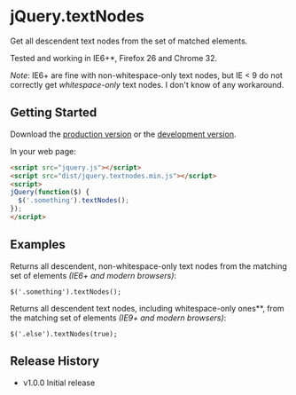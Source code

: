 # jQuery.textNodes

Get all descendent text nodes from the set of matched elements.

Tested and working in IE6+*, Firefox 26 and Chrome 32.

_Note_: IE6+ are fine with non-whitespace-only text nodes, but IE < 9 do not
correctly get _whitespace-only_ text nodes. I don't know of any workaround.

## Getting Started
Download the [production version][min] or the [development version][max].

[min]: https://raw.github.com/yougov/jquery.textnodes/master/dist/jquery.textnodes.min.js
[max]: https://raw.github.com/yougov/jquery.textnodes/master/dist/jquery.textnodes.js

In your web page:

```html
<script src="jquery.js"></script>
<script src="dist/jquery.textnodes.min.js"></script>
<script>
jQuery(function($) {
  $('.something').textNodes();
});
</script>
```

## Examples
Returns all descendent, non-whitespace-only text nodes from the matching
set of elements _(IE6+ and modern browsers)_:
```
$('.something').textNodes();
```

Returns all descendent text nodes, including whitespace-only ones**, from
the matching set of elements _(IE9+ and modern browsers)_:
```
$('.else').textNodes(true);
```

## Release History
 * v1.0.0 Initial release
